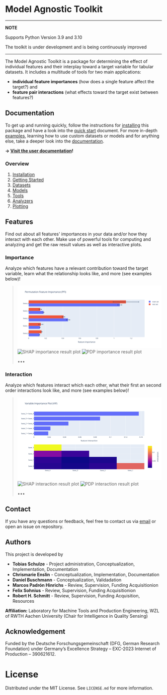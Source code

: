 # Model Agnostic Toolkit

---
**NOTE**

Supports Python Version 3.9 and 3.10

The toolkit is under development and is being continuously improved

---

The Model Agnostic Toolkit is a package for determining the effect of individual features and their interplay toward a target variable for tabular datasets. It includes a multitude of tools for two main applications:
- **individual feature importances** (how does a single feature affect the target?) and
- **feature pair interactions** (what effects toward the target exist between features?)

## Documentation

To get up and running quickly, follow the instructions for [installing](docs/installation.md) this package and have a look into the [quick start](docs/getting_started.md#quick-start) document.
For more in-depth [examples](docs/getting_started.md#examples), learning how to use custom datasets or models and for anything else, take a deeper look into the [documentation](docs/README.md).

**→ [Visit the user documentation](docs/README.md)!**

### Overview

1. [Installation](docs/installation.md)
2. [Getting Started](docs/getting_started.md)
3. [Datasets](docs/datasets.md)
4. [Models](docs/models.md)
5. [Tools](docs/tools.md)
6. [Analyzers](docs/analyzers.md)
7. [Plotting](docs/plotting.md)

## Features

Find out about all features' importances in your data and/or how they interact with each other. Make use of powerful tools for computing and analyzing and get the raw result values as well as interactive plots.

### Importance

Analyze which features have a relevant contribution toward the target variable, learn what the relationship looks like, and more (see examples below)!

> ![PFI importance result plot](docs/assets/readme/features_importance_1.svg)
> ![SHAP importance result plot](docs/assets/readme/features_importance_2.svg)
> ![PDP importance result plot](docs/assets/readme/features_importance_3.svg)
>
> •••

### Interaction

Analyze which features interact which each other, what their first an second order interactions look like, and more (see examples below)!

> ![VIP interaction result plot](docs/assets/readme/features_interaction_1.svg)
> ![SHAP interaction result plot](docs/assets/readme/features_interaction_2.svg)
> ![PDP interaction result plot](docs/assets/readme/features_interaction_3.svg)
>
> •••

## Contact


If you have any questions or feedback, feel free to contact us via [email](mailto:tobias.schulze@wzl-iqs.rwth-aachen.de) or open an issue on repository.


## Authors

This project is developed by
- **Tobias Schulze** - Project administration, Conceptualization, Implementation, Documentation
- **Chrismarie Enslin** - Conceptualization, Implementation, Documentation
- **Daniel Buschmann** - Conceptualization, Validadation
- **Marcos Padrón Hinrichs** - Review, Supervision, Funding Acquisitionion
- **Felix Sohnius** - Review, Supervision, Funding Acquisitionion
- **Robert H. Schmitt** - Review, Supervision, Funding Acquisition, Resources

**Affiliation:** Laboratory for Machine Tools and Production Engineering, WZL of RWTH Aachen University (Chair for Intelligence in Quality Sensing)

## Acknowledgement

Funded by the Deutsche Forschungsgemeinschaft (DFG, German Research Foundation) under Germany’s Excellence Strategy – EXC-2023 Internet of Production – 390621612.

# License

Distributed under the MIT License. See `LICENSE.md` for more information.
